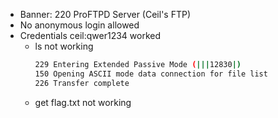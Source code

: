 * Banner: 220 ProFTPD Server (Ceil's FTP)
* No anonymous login allowed
* Credentials ceil:qwer1234 worked
	* ls not working
		```bash
		229 Entering Extended Passive Mode (|||12830|)
		150 Opening ASCII mode data connection for file list
		226 Transfer complete
		```
	* get flag.txt not working